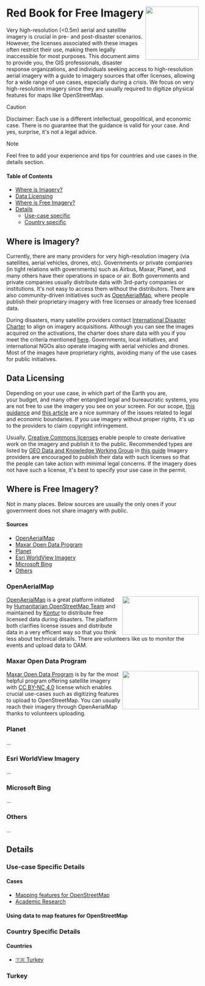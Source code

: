 # Red Book for Free Imagery <a href='https://yercizenler.org'><img src='https://yercizenler.org/wp-content/uploads/2018/09/yer-cizenlerlogo.png' align="right" height="139" /></a>

Very high-resolution (<0.5m) aerial and satellite imagery is crucial in pre- and post-disaster scenarios. However, the licenses associated with these images often restrict their use, making them legally inaccessible for most purposes. This document aims to provide you, the GIS professionals, disaster response organizations, and individuals seeking access to high-resolution aerial imagery with a guide to imagery sources that offer licenses, allowing for a wide range of use cases, especially during a crisis. We focus on very high-resolution imagery since they are usually required to digitize physical features for maps like OpenStreetMap.

> [!CAUTION]
> Disclaimer: Each use is a different intellectual, geopolitical, and economic case. There is no guarantee that the guidance is valid for your case. And yes, surprise, it's not a legal advice.

> [!NOTE]
> Feel free to add your experience and tips for countries and use cases in the details section.

#### Table of Contents
- [Where is Imagery?](#where-is-imagery)
- [Data Licensing](#data-licensing)
- [Where is Free Imagery?](#where-is-free-imagery)
- [Details](#details)
  - [Use-case specific](#use-case-specific-details)
  - [Country specific](#country-specific-details)

## Where is Imagery?
Currently, there are many providers for very high-resolution imagery (via satellites, aerial vehicles, drones, etc). Governments or private companies (in tight relations with governments) such as Airbus, Maxar, Planet, and many others have their operations in space or air. Both governments and private companies usually distribute data with 3rd-party companies or institutions. It's not easy to access them without the distributors. There are also community-driven initiatives such as [OpenAerialMap](https://openaerialmap.org), where people publish their proprietary imagery with free licenses or already free licensed data.

During disasters, many satellite providers contact [International Disaster Charter](https://disasterscharter.org/web/guest/about-the-charter) to align on imagery acquisitions. Although you can see the images acquired on the activations, the charter does share data with you if you meet the criteria mentioned [here](https://disasterscharter.org/web/guest/how-to-register-as-a-user). Governments, local initiatives, and international NGOs also operate imaging with aerial vehicles and drones. Most of the images have proprietary rights, avoiding many of the use cases for public initiatives.

## Data Licensing
Depending on your use case, in which part of the Earth you are, your budget, and many other entangled legal and bureaucratic systems, you are not free to use the imagery you see on your screen. For our scope, [this guidance](https://gkhub.earthobservations.org/packages/p0zg8-02b56) and [this article](https://joemorrison.medium.com/the-commercial-satellite-imagery-business-model-is-broken-6f0e437ec29d) are a nice summary of the issues related to legal and economic boundaries. If you use imagery without proper rights, it's up to the providers to claim copyright infringement.

Usually, [Creative Commons licenses](https://creativecommons.org/share-your-work/cclicenses/) enable people to create derivative work on the imagery and publish it to the public. Recommended types are listed by [GEO Data and Knowledge Working Group](https://earthobservations.org/organization/working-groups/geo-data-working-group) in [this guide](https://gkhub.earthobservations.org/packages/p0zg8-02b56) Imagery providers are encouraged to publish their data with such licenses so that the people can take action with minimal legal concerns. If the imagery does not have such a license, it's best to specify your use case in the permit.

## Where is Free Imagery?
Not in many places. Below sources are usually the only ones if your government does not share imagery with public.

#### Sources
- [OpenAerialMap](#OpenAerialMap)
- [Maxar Open Data Program](#Maxar-Open-Data-Program)
- [Planet](#Planet)
- [Esri WorldView Imagery](#Esri-WorldView-Imagery)
- [Microsoft Bing](#Microsoft-Bing)
- [Others](#Others)

### OpenAerialMap
<a href='https://openaerialmap.org'><img src='https://openaerialmap.org/assets/graphics/meta/oam-logo-h-pos.svg' align="right" height="100" width="200" /></a>
[OpenAerialMap](https://openaerialmap.org) is a great platform initiated by [Humanitarian OpenStreetMap Team](https://www.hotosm.org/) and maintained by [Kontur](https://www.kontur.io/) to distribute free licensed data during disasters. The platform both clarifies license issues and distribute data in a very efficent way so that you think less about technical details. There are volunteers like us to monitor the events and upload data to OAM.

### Maxar Open Data Program
<a href='https://www.maxar.com/open-data'><img src='https://www.maxar.com/assets/navbar/maxar-logo-navbar-b16b65d2d6b07ad4cd5fb17b016835a20a6a359158d832293402e231fca26e13.svg' align="right" height="100" width="200" /></a>
[Maxar Open Data Program](https://www.maxar.com/open-data) is by far the most helpful program offering satellite imagery with [CC BY-NC 4.0](https://creativecommons.org/licenses/by-nc/4.0/) license which enables crucial use-cases such as digitizing features to upload to OpenStreetMap. You can usually reach their imagery through OpenAerialMap thanks to volunteers uploading.

### Planet
...

### Esri WorldView Imagery
...

### Microsoft Bing
...

### Others
...

## Details

### Use-case Specific Details

#### Cases
- [Mapping features for OpenStreetMap](#Using-data-to-map-features-for-OpenStreetMap)
- [Academic Research](#Academic-Research)

#### Using data to map features for OpenStreetMap

### Country Specific Details

#### Countries
- [:tr: Turkey](#Turkey)

### Turkey
